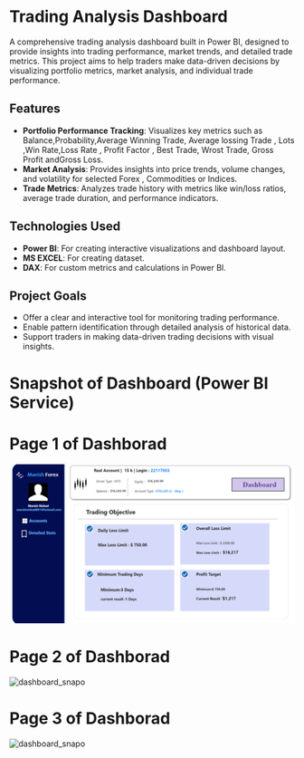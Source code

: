  # Trading Analysis Dashboard

A comprehensive trading analysis dashboard built in Power BI, designed to provide insights into trading performance, market trends, and detailed trade metrics. This project aims to help traders make data-driven decisions by visualizing portfolio metrics, market analysis, and individual trade performance.

## Features

- **Portfolio Performance Tracking**: Visualizes key metrics such as Balance,Probability,Average Winning Trade, Average lossing Trade , Lots ,Win Rate,Loss Rate , Profit Factor , Best Trade, Wrost Trade, Gross Profit andGross Loss.
- **Market Analysis**: Provides insights into price trends, volume changes, and volatility for selected Forex , Commodities or Indices.
- **Trade Metrics**: Analyzes trade history with metrics like win/loss ratios, average trade duration, and performance indicators.

## Technologies Used

- **Power BI**: For creating interactive visualizations and dashboard layout.
- **MS EXCEL**: For creating dataset.
- **DAX**: For custom metrics and calculations in Power BI.

## Project Goals

- Offer a clear and interactive tool for monitoring trading performance.
- Enable pattern identification through detailed analysis of historical data.
- Support traders in making data-driven trading decisions with visual insights.

# Snapshot of Dashboard (Power BI Service)
# Page 1 of Dashborad
![dashboard_snapo](https://github.com/Manish1024N/Trading-Analytics/blob/ead035514bb4534e47288cac2611ba2f1307da28/PAGE%201.png)
 
# Page 2 of Dashborad
![dashboard_snapo]()

# Page 3 of Dashborad
![dashboard_snapo]()
